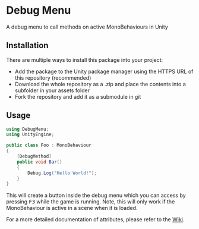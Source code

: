 # Debug Menu
A debug menu to call methods on active MonoBehaviours in Unity

## Installation
There are multiple ways to install this package into your project:
- Add the package to the Unity package manager using the HTTPS URL of this repository (recommended)
- Download the whole repository as a .zip and place the contents into a subfolder in your assets folder
- Fork the repository and add it as a submodule in git

## Usage
```csharp
using DebugMenu;
using UnityEngine;

public class Foo : MonoBehaviour
{
    [DebugMethod]
    public void Bar()
    {
        Debug.Log("Hello World!");
    }
}
```

This will create a button inside the debug menu which you can access by pressing <kbd>F3</kbd> while the game is running.
Note, this will only work if the MonoBehaviour is active in a scene when it is loaded.

For a more detailed documentation of attributes, please refer to the [Wiki](https://github.com/sandrofigo/Debug-Menu-Unity3D/wiki/Attribute-Usage).
